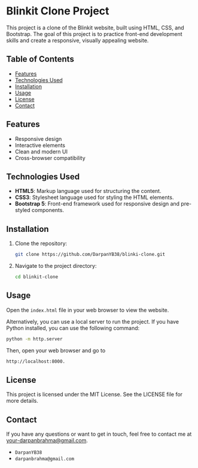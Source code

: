 # Blinkit Clone Project

This project is a clone of the Blinkit website, built using HTML, CSS, and Bootstrap. The goal of this project is to practice front-end development skills and create a responsive, visually appealing website.

## Table of Contents

- [Features](#features)
- [Technologies Used](#technologies-used)
- [Installation](#installation)
- [Usage](#usage)
- [License](#license)
- [Contact](#contact)


## Features

- Responsive design
- Interactive elements
- Clean and modern UI
- Cross-browser compatibility

## Technologies Used

- **HTML5**: Markup language used for structuring the content.
- **CSS3**: Stylesheet language used for styling the HTML elements.
- **Bootstrap 5**: Front-end framework used for responsive design and pre-styled components.

## Installation

1. Clone the repository:
    ```bash
    git clone https://github.com/DarpanYB38/blinki-clone.git
    ```
2. Navigate to the project directory:
    ```bash
    cd blinkit-clone
    ```

## Usage

Open the `index.html` file in your web browser to view the website.

Alternatively, you can use a local server to run the project. If you have Python installed, you can use the following command:
```bash
python -m http.server
```
Then, open your web browser and go to 
``` bash
http://localhost:8000.
```
## License
This project is licensed under the MIT License. See the LICENSE file for more details.

## Contact
If you have any questions or want to get in touch, feel free to contact me at your-darpanbrahma@gmail.com.

- `DarpanYB38` 
- `darpanbrahma@gmail.com`




